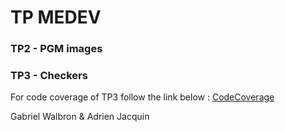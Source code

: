 # TP MEDEV 

### TP2 - PGM images

### TP3 - Checkers 

For code coverage of TP3 follow the link below :
[CodeCoverage](https://gabrielwal.github.io/MEDEV_TP/MEDEV_TP3/user_result/)

Gabriel Walbron & Adrien Jacquin
